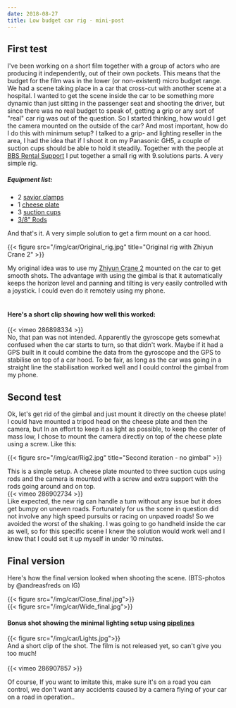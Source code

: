```yaml
---
date: 2018-08-27
title: Low budget car rig - mini-post
---
```


## First test
I've been working on a short film together with a group of actors who are producing it independently, out of their own pockets. 
This means that the budget for the film was in the lower (or non-existent) micro budget range. We had a scene taking place in a car that cross-cut with another scene at a hospital.
I wanted to get the scene inside the car to be something more dynamic than just sitting in the passenger seat and shooting the driver, but since there was no real budget to speak of, getting a grip or any sort of "real" car rig was out of the question. So I started thinking, how would I get the camera mounted on the outside of the car? And most important, how do I do this with minimum setup?
I talked to a grip- and lighting reseller in the area, I had the idea that if I shoot it on my Panasonic GH5, a couple of suction cups should be able to hold it steadily.
Together with the people at [BBS Rental Support](https://bbsrentalsupport.com/) I put together a small rig with 9.solutions parts. A very simple rig. 

##### Equipment list:
* 2 [savior clamps](https://bbsrentalsupport.com/collections/123/products/savior-clamp) 
* 1 [cheese plate](https://bbsrentalsupport.com/products/cheese-plate) 
* 3 [suction cups](https://bbsrentalsupport.com/products/suction-cup-w-3-8-1-4-cheese-block)
* [3/8" Rods](https://bbsrentalsupport.com/collections/all-products/products/3-8-rod-set-150mm)

And that's it. A very simple solution to get a firm mount on a car hood.
   
{{< figure src="/img/car/Original_rig.jpg" title="Original rig with Zhiyun Crane 2" >}}

My original idea was to use my [Zhiyun Crane 2](https://www.zhiyun-tech.com/crane2) mounted on the car to get smooth shots. The advantage with using the gimbal is that it automatically keeps the horizon level and panning and tilting is very easily controlled with a joystick. I could even do it remotely using my phone.
<br>
<br>
#### Here's a short clip showing how well this worked:

{{< vimeo 286898334 >}}
<br>
No, that pan was not intended. Apparently the gyroscope gets somewhat confused when the car starts to turn, so that didn't work. Maybe if it had a GPS built in it could combine the data from the gyroscope and the GPS to stabilise on top of a car hood. 
To be fair, as long as the car was going in a straight line the stabilisation worked well and I could control the gimbal from my phone.

## Second test
Ok, let's get rid of the gimbal and just mount it directly on the cheese plate! 
<br>
I could have mounted a tripod head on the cheese plate and then the camera, but In an effort to keep it as light as possible, to keep the center of mass low, I chose to mount the camera directly on top of the cheese plate using a screw. Like this:

{{< figure src="/img/car/Rig2.jpg" title="Second iteration - no gimbal" >}}

This is a simple setup. A cheese plate mounted to three suction cups using rods and the camera is mounted with a screw and extra support with the rods going around and on top.
<br>
{{< vimeo 286902734 >}}
<br>
Like expected, the new rig can handle a turn without any issue but it does get bumpy on uneven roads. Fortunately for us  the scene in question did not involve any high speed pursuits or racing on unpaved roads! So we avoided the worst of the shaking.
I was going to go handheld inside the car as well, so for this specific scene I knew the solution would work well and I knew that I could set it up myself in under 10 minutes.
## Final version 

Here's how the final version looked when shooting the scene. 
(BTS-photos by @andreasfreds on IG)

{{< figure src="/img/car/Close_final.jpg">}}
<br>
{{< figure src="/img/car/Wide_final.jpg">}}
<br>
#### Bonus shot showing the minimal lighting setup using [pipelines](https://bbsrentalsupport.com/collections/pipeline-system)
{{< figure src="/img/car/Lights.jpg">}}
<br>
And a short clip of the shot. The film is not released yet, so can't give you too much!
<br>
<br>
{{< vimeo 286907857 >}}

Of course, If you want to imitate this, make sure it's on a road you can control, we don't want any accidents caused by a camera flying of your car on a road in operation.. 